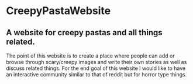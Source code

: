# CreepyPastaWebsite
A website for creepy pastas and all things related. 
------------------------------------------------------------------
The point of this website is to create a place where people can add or browse through scary/creepy images and write their own stories
as well as discuss related things. For the end goal of this website I would like to have an interactive community similar to that of reddit
but for horror type things.
